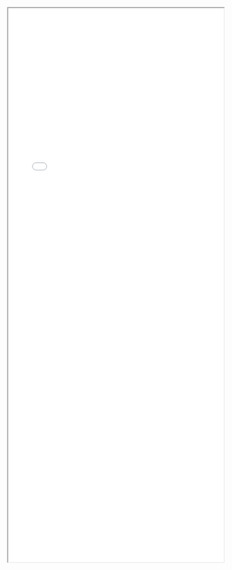 
<div style="display: flex; justify-content: flex-start;">
  <iframe src="webanalysis/index.html" width="1280" height="1280"></iframe>
</div>
